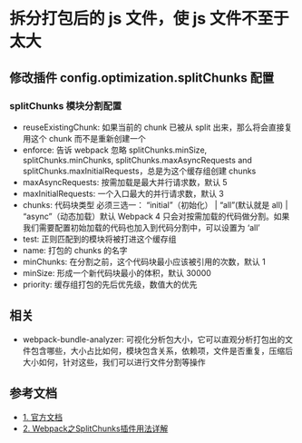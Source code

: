 # 拆分打包后的 js 文件，使 js 文件不至于太大

## 修改插件 config.optimization.splitChunks 配置

### splitChunks 模块分割配置

- reuseExistingChunk: 如果当前的 chunk 已被从 split 出来，那么将会直接复用这个 chunk 而不是重新创建一个
- enforce: 告诉 webpack 忽略 splitChunks.minSize, splitChunks.minChunks, splitChunks.maxAsyncRequests and splitChunks.maxInitialRequests，总是为这个缓存组创建 chunks
- maxAsyncRequests: 按需加载是最大并行请求数，默认 5
- maxInitialRequests: 一个入口最大的并行请求数，默认 3
- chunks: 代码块类型 必须三选一： “initial”（初始化） | “all”(默认就是 all) | “async”（动态加载）默认 Webpack 4 只会对按需加载的代码做分割。如果我们需要配置初始加载的代码也加入到代码分割中，可以设置为 ‘all’
- test: 正则匹配到的模块将被打进这个缓存组
- name: 打包的 chunks 的名字
- minChunks: 在分割之前，这个代码块最小应该被引用的次数，默认 1
- minSize: 形成一个新代码块最小的体积，默认 30000
- priority: 缓存组打包的先后优先级，数值大的优先

## 相关

- webpack-bundle-analyzer: 可视化分析包大小，它可以直观分析打包出的文件包含哪些，大小占比如何，模块包含关系，依赖项，文件是否重复，压缩后大小如何，针对这些，我们可以进行文件分割等操作

## 参考文档
- [1. 官方文档](https://webpack.docschina.org/plugins/split-chunks-plugin/)
- [2. Webpack之SplitChunks插件用法详解](https://zhuanlan.zhihu.com/p/152097785)
